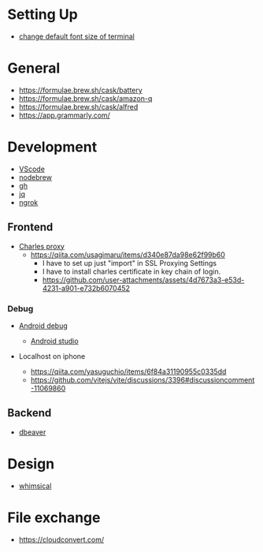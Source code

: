 # Setting Up
- [change default font size of terminal](https://support.apple.com/en-ca/guide/terminal/trmltxt/mac)

# General

- https://formulae.brew.sh/cask/battery
- https://formulae.brew.sh/cask/amazon-q
- https://formulae.brew.sh/cask/alfred
- https://app.grammarly.com/

# Development

- [VScode](https://formulae.brew.sh/cask/visual-studio-code)
- [nodebrew](https://formulae.brew.sh/formula/nodebrew)
- [gh](https://formulae.brew.sh/formula/gh)
- [jq](https://formulae.brew.sh/formula/jq)
- [ngrok](https://ngrok.com/)

## Frontend

- [Charles proxy](https://formulae.brew.sh/cask/charles)
  - https://qiita.com/usagimaru/items/d340e87da98e62f99b60
    - I have to set up just "import" in SSL Proxying Settings
    - I have to install charles certificate in key chain of login.
    - https://github.com/user-attachments/assets/4d7673a3-e53d-4231-a901-e732b6070452

### Debug

- [Android debug](https://techblog.istyle.co.jp/archives/6078)
  - [Android studio](https://formulae.brew.sh/cask/android-studio)

- Localhost on iphone
  - https://qiita.com/yasuguchio/items/6f84a31190955c0335dd
  - https://github.com/vitejs/vite/discussions/3396#discussioncomment-11069860

## Backend
- [dbeaver](https://dbeaver.io/download/)

# Design

- [whimsical](https://whimsical.com/)

# File exchange

- https://cloudconvert.com/
